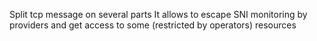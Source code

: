 Split tcp message on several parts
It allows to escape SNI monitoring by providers and get access to some (restricted by operators) resources
